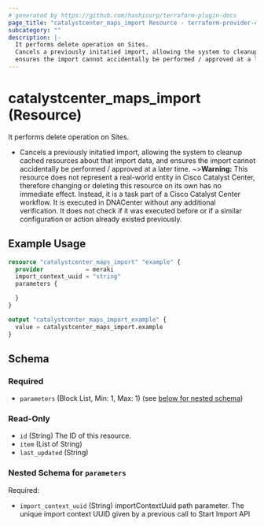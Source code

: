 ```yaml
---
# generated by https://github.com/hashicorp/terraform-plugin-docs
page_title: "catalystcenter_maps_import Resource - terraform-provider-catalystcenter"
subcategory: ""
description: |-
  It performs delete operation on Sites.
  Cancels a previously initatied import, allowing the system to cleanup cached resources about that import data, and
  ensures the import cannot accidentally be performed / approved at a later time.
---
```


# catalystcenter_maps_import (Resource)

It performs delete operation on Sites.

- Cancels a previously initatied import, allowing the system to cleanup cached resources about that import data, and
ensures the import cannot accidentally be performed / approved at a later time.
~>**Warning:**
This resource does not represent a real-world entity in Cisco Catalyst Center, therefore changing or deleting this resource on its own has no immediate effect.
Instead, it is a task part of a Cisco Catalyst Center workflow. It is executed in DNACenter without any additional verification. It does not check if it was executed before or if a similar configuration or action already existed previously.

## Example Usage

```terraform
resource "catalystcenter_maps_import" "example" {
  provider            = meraki
  import_context_uuid = "string"
  parameters {

  }
}

output "catalystcenter_maps_import_example" {
  value = catalystcenter_maps_import.example
}
```

<!-- schema generated by tfplugindocs -->
## Schema

### Required

- `parameters` (Block List, Min: 1, Max: 1) (see [below for nested schema](#nestedblock--parameters))

### Read-Only

- `id` (String) The ID of this resource.
- `item` (List of String)
- `last_updated` (String)

<a id="nestedblock--parameters"></a>
### Nested Schema for `parameters`

Required:

- `import_context_uuid` (String) importContextUuid path parameter. The unique import context UUID given by a previous call to Start Import API
